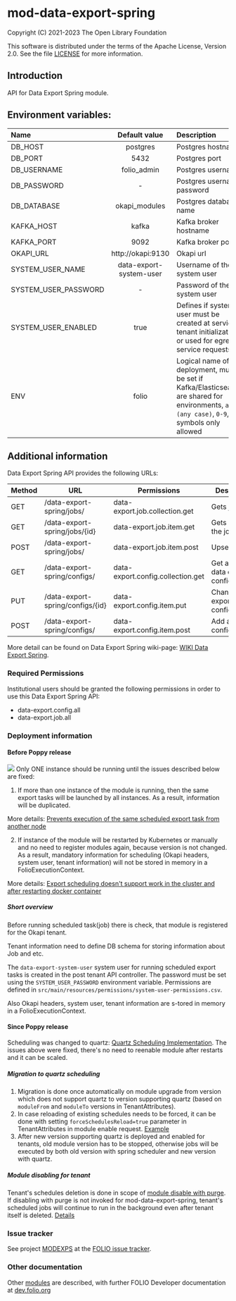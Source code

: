 # mod-data-export-spring

Copyright (C) 2021-2023 The Open Library Foundation

This software is distributed under the terms of the Apache License,
Version 2.0. See the file [LICENSE](LICENSE) for more information.

## Introduction
API for Data Export Spring module.

## Environment variables:

| Name                          | Default value             | Description                                                       |
| :-----------------------------| :------------------------:|:------------------------------------------------------------------|
| DB_HOST                       | postgres                  | Postgres hostname                                                 |
| DB_PORT                       | 5432                      | Postgres port                                                     |
| DB_USERNAME                   | folio_admin               | Postgres username                                                 |
| DB_PASSWORD                   | -                         | Postgres username password                                        |
| DB_DATABASE                   | okapi_modules             | Postgres database name                                            |
| KAFKA_HOST                    | kafka                     | Kafka broker hostname                                             |
| KAFKA_PORT                    | 9092                      | Kafka broker port                                                 |
| OKAPI_URL                     | http://okapi:9130         | Okapi url                                                         |
| SYSTEM\_USER\_NAME            | data-export-system-user   | Username of the system user                                       |
| SYSTEM\_USER\_PASSWORD        | -                         | Password of the system user                                       |
| SYSTEM\_USER\_ENABLED         |           true            | Defines if system user must be created at service tenant initialization or used for egress service requests |
| ENV                           | folio                     | Logical name of the deployment, must be set if Kafka/Elasticsearch are shared for environments, `a-z (any case)`, `0-9`, `-`, `_` symbols only allowed|


## Additional information
Data Export Spring API provides the following URLs:

|  Method | URL| Permissions  | Description  | 
|---|---|---|---|
| GET  | /data-export-spring/jobs/        | data-export.job.collection.get    | Gets jobs                                |
| GET  | /data-export-spring/jobs/{id}    | data-export.job.item.get          | Gets a job by the job ID                 |
| POST | /data-export-spring/jobs/        | data-export.job.item.post         | Upserts a job                            |
| GET  | /data-export-spring/configs/     | data-export.config.collection.get | Get a list of data export configurations |
| PUT  | /data-export-spring/configs/{id} | data-export.config.item.put       | Change an export configuration           |
| POST | /data-export-spring/configs/     | data-export.config.item.post      | Add an export configuration              |

More detail can be found on Data Export Spring wiki-page: [WIKI Data Export Spring](https://wiki.folio.org/pages/viewpage.action?pageId=52134948).

### Required Permissions
Institutional users should be granted the following permissions in order to use this Data Export Spring API:
- data-export.config.all
- data-export.job.all

### Deployment information
#### Before Poppy release
![](https://img.shields.io/static/v1?label=&message=!WARNING&color=orange)
 Only ONE instance should be running until the issues described below are fixed: 

1. If more than one instance of the module is running, then the same export tasks will be launched by all instances.
As a result, information will be duplicated.

More details:
[Prevents execution of the same scheduled export task from another node](https://issues.folio.org/browse/MODEXPS-75)

2. If instance of the module will be restarted by Kubernetes or manually and no need to register modules again,
because version is not changed. As a result, mandatory information for scheduling (Okapi headers, system user, tenant information)
will not be stored in memory in a FolioExecutionContext.

More details:
[Export scheduling doesn't support work in the cluster and after restarting docker container](https://issues.folio.org/browse/MODEXPS-81)

##### Short overview
Before running scheduled task(job) there is check, that module is registered for the Okapi tenant.

Tenant information need to define DB schema for storing information about Job and etc.

The `data-export-system-user` system user for running scheduled export tasks is created in the post tenant API controller. The password must be set using the `SYSTEM_USER_PASSWORD` environment variable. Permissions are defined in `src/main/resources/permissions/system-user-permissions.csv`.

Also Okapi headers, system user, tenant information are s-tored in memory in a FolioExecutionContext.

#### Since Poppy release
Scheduling was changed to quartz: [Quartz Scheduling Implementation](https://wiki.folio.org/display/DD/Quartz+Scheduling+Implementation+in+mod-data-export-spring).
The issues above were fixed, there's no need to reenable module after restarts and it can be scaled.
##### Migration to quartz scheduling
1. Migration is done once automatically on module upgrade from version which does not support quartz to version supporting quartz (based on `moduleFrom` and `moduleTo` versions in TenantAttributes).
2. In case reloading of existing schedules needs to be forced, it can be done with setting `forceSchedulesReload=true` parameter in TenantAttributes in module enable request. [Example](https://wiki.folio.org/display/DD/Quartz+Scheduling+Implementation+in+mod-data-export-spring#QuartzSchedulingImplementationinmoddataexportspring-Migrationtoquartz) 
3. After new version supporting quartz is deployed and enabled for tenants, old module version has to be stopped, otherwise jobs will be executed by both old version with spring scheduler and new version with quartz.
##### Module disabling for tenant
Tenant's schedules deletion is done in scope of [module disable with purge](https://github.com/folio-org/okapi/blob/master/doc/guide.md#purge-module-data).
If disabling with purge is not invoked for mod-data-export-spring, tenant's scheduled jobs will continue to run in the background even after tenant itself is deleted. [Details](https://wiki.folio.org/display/DD/Quartz+Scheduling+Implementation+in+mod-data-export-spring)

### Issue tracker
See project [MODEXPS](https://issues.folio.org/browse/MODEXPS)
at the [FOLIO issue tracker](https://dev.folio.org/guidelines/issue-tracker).

### Other documentation
Other [modules](https://dev.folio.org/source-code/#server-side) are described,
with further FOLIO Developer documentation at
[dev.folio.org](https://dev.folio.org/)
